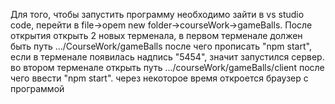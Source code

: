 Для того, чтобы запустить программу необходимо зайти в vs studio code, перейти в file->opem new folder->courseWork->gameBalls. После открытия открыть 2 новых терменала, в первом терменале должен быть путь .../CourseWork/gameBalls после чего прописать "npm start", если в терменале появилась надпись "5454", значит запустился сервер. во втором терменале открыть путь .../courseWork/gameBalls/client после чего ввести "npm start". через некоторое время откроется браузер с программой
